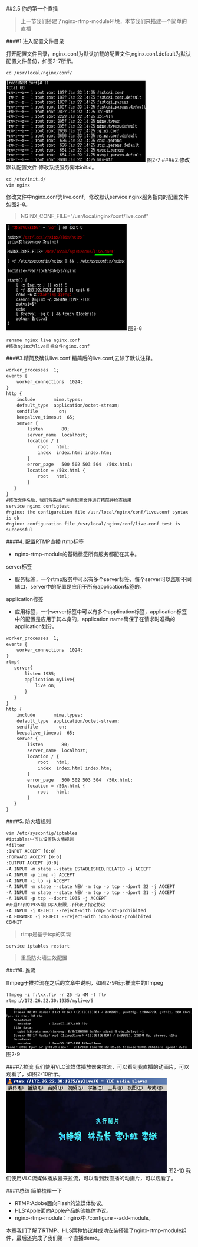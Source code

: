 ##2.5 你的第一个直播
>上一节我们搭建了nginx-rtmp-module环境，本节我们来搭建一个简单的直播

####1.进入配置文件目录

打开配置文件目录，nginx.conf为默认加载的配置文件,nginx.conf.default为默认配置文件备份，如图2-7所示。
```
cd /usr/local/nginx/conf/
```
![](/assets/微信截图_20180122155958.png)
图2-7
####2.修改默认配置文件
修改系统服务脚本init.d。
```
cd /etc/init.d/
vim nginx
```
修改文件中nginx.conf为live.conf，修改默认service nginx服务指向的配置文件如图2-8。

>NGINX_CONF_FILE="/usr/local/nginx/conf/live.conf" 


![](/assets/微信截图_20180122160811.png)
图2-8
```
rename nginx live nginx.conf 
#修改nginx为live目标文件nginx.conf
```


####3.精简及确认live.conf
精简后的live.conf,去除了默认注释。
```
worker_processes  1;
events {
    worker_connections  1024;
}
http {
    include       mime.types;
    default_type  application/octet-stream;
    sendfile        on;
    keepalive_timeout  65;
    server {
        listen       80;
        server_name  localhost;
        location / {
            root   html;
            index  index.html index.htm;
        }
        error_page   500 502 503 504  /50x.html;
        location = /50x.html {
            root   html;
        }
   }
}
#修改文件名后，我们将系统产生的配置文件进行精简并检查结果
service nginx configtest
#nginx: the configuration file /usr/local/nginx/conf/live.conf syntax is ok
#nginx: configuration file /usr/local/nginx/conf/live.conf test is successful
```
####4. 配置RTMP直播
rtmp标签
- nginx-rtmp-module的基础标签所有服务都配在其中。

server标签
- 服务标签，一个rtmp服务中可以有多个server标签，每个server可以监听不同端口，server中的配置是应用于所有application标签的。

application标签
- 应用标签，一个server标签中可以有多个application标签，application标签中的配置是应用于其本身的，application name确保了在请求时准确的application划分。



```
worker_processes  1;
events {
    worker_connections  1024;
}
rtmp{
   server{
       listen 1935;
       application mylive{
           live on;
       }
   }
}
http {
    include       mime.types;
    default_type  application/octet-stream;
    sendfile        on;
    keepalive_timeout  65;
    server {
        listen       80;
        server_name  localhost;
        location / {
            root   html;
            index  index.html index.htm;
        }
        error_page   500 502 503 504  /50x.html;
        location = /50x.html {
            root   html;
        }
   }
}

```
####5. 防火墙规则
```
vim /etc/sysconfig/iptables
#iptables中可以设置防火墙规则 
*filter
:INPUT ACCEPT [0:0]
:FORWARD ACCEPT [0:0]
:OUTPUT ACCEPT [0:0]
-A INPUT -m state --state ESTABLISHED,RELATED -j ACCEPT
-A INPUT -p icmp -j ACCEPT
-A INPUT -i lo -j ACCEPT
-A INPUT -m state --state NEW -m tcp -p tcp --dport 22 -j ACCEPT
-A INPUT -m state --state NEW -m tcp -p tcp --dport 21 -j ACCEPT
-A INPUT -p tcp --dport 1935 -j ACCEPT 
#开启tcp的1935端口写入权限,-p代表了指定协议
-A INPUT -j REJECT --reject-with icmp-host-prohibited
-A FORWARD -j REJECT --reject-with icmp-host-prohibited
COMMIT

```
>rtmp是基于tcp的实现

```
service iptables restart
```
>重启防火墙生效配置 

####6. 推流

ffmpeg于推拉流在之后的文章中说明，如图2-9所示推流中的ffmpeg

```
ffmpeg -i f:\xx.flv -r 25 -b 4M -f flv rtmp://172.26.22.30:1935/mylive/6
``` 
![](/assets/微信截图_20180122165156.png)
图2-9

####7.拉流
我们使用VLC流媒体播放器来拉流，可以看到我直播的动画片，可以观看了，如图2-10所示。
![](/assets/微信截图_20180122171123.png)
图2-10
我们使用VLC流媒体播放器来拉流，可以看到我直播的动画片，可以观看了。

####总结
简单梳理一下
- RTMP:Adobe面向Flash的流媒体协议。
- HLS:Apple面向Apple产品的流媒体协议。
- nginx-rtmp-module：nginx中./configure --add-module。

本章我们了解了RTMP、HLS两种协议并成功安装搭建了nginx-rtmp-module组件，最后还完成了我们第一个直播demo。

